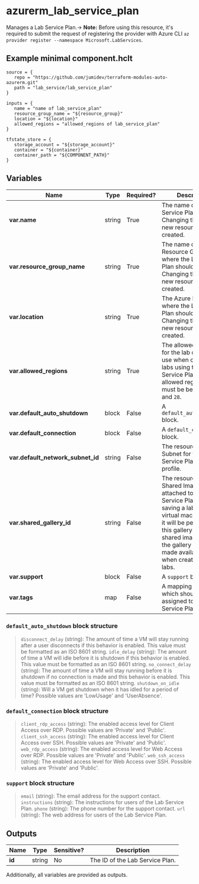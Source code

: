 # azurerm_lab_service_plan

Manages a Lab Service Plan.-> **Note:** Before using this resource, it's required to submit the request of registering the provider with Azure CLI `az provider register --namespace Microsoft.LabServices`.

## Example minimal component.hclt

```hcl
source = {
   repo = "https://github.com/jumidev/terraform-modules-auto-azurerm.git" 
   path = "lab_service/lab_service_plan" 
}

inputs = {
   name = "name of lab_service_plan" 
   resource_group_name = "${resource_group}" 
   location = "${location}" 
   allowed_regions = "allowed_regions of lab_service_plan" 
}

tfstate_store = {
   storage_account = "${storage_account}" 
   container = "${container}" 
   container_path = "${COMPONENT_PATH}" 
}

```

## Variables

| Name | Type | Required? |  Description |
| ---- | ---- | --------- |  ----------- |
| **var.name** | string | True | The name of the Lab Service Plan. Changing this forces a new resource to be created. | 
| **var.resource_group_name** | string | True | The name of the Resource Group where the Lab Service Plan should exist. Changing this forces a new resource to be created. | 
| **var.location** | string | True | The Azure Region where the Lab Service Plan should exist. Changing this forces a new resource to be created. | 
| **var.allowed_regions** | string | True | The allowed regions for the lab creator to use when creating labs using this Lab Service Plan. The allowed region's count must be between `1` and `28`. | 
| **var.default_auto_shutdown** | block | False | A `default_auto_shutdown` block. | 
| **var.default_connection** | block | False | A `default_connection` block. | 
| **var.default_network_subnet_id** | string | False | The resource ID of the Subnet for the Lab Service Plan network profile. | 
| **var.shared_gallery_id** | string | False | The resource ID of the Shared Image Gallery attached to this Lab Service Plan. When saving a lab template virtual machine image it will be persisted in this gallery. The shared images from the gallery can be made available to use when creating new labs. | 
| **var.support** | block | False | A `support` block. | 
| **var.tags** | map | False | A mapping of tags which should be assigned to the Lab Service Plan. | 

### `default_auto_shutdown` block structure

>`disconnect_delay` (string): The amount of time a VM will stay running after a user disconnects if this behavior is enabled. This value must be formatted as an ISO 8601 string.
>`idle_delay` (string): The amount of time a VM will idle before it is shutdown if this behavior is enabled. This value must be formatted as an ISO 8601 string.
>`no_connect_delay` (string): The amount of time a VM will stay running before it is shutdown if no connection is made and this behavior is enabled. This value must be formatted as an ISO 8601 string.
>`shutdown_on_idle` (string): Will a VM get shutdown when it has idled for a period of time? Possible values are 'LowUsage' and 'UserAbsence'.

### `default_connection` block structure

>`client_rdp_access` (string): The enabled access level for Client Access over RDP. Possible values are 'Private' and 'Public'.
>`client_ssh_access` (string): The enabled access level for Client Access over SSH. Possible values are 'Private' and 'Public'.
>`web_rdp_access` (string): The enabled access level for Web Access over RDP. Possible values are 'Private' and 'Public'.
>`web_ssh_access` (string): The enabled access level for Web Access over SSH. Possible values are 'Private' and 'Public'.

### `support` block structure

>`email` (string): The email address for the support contact.
>`instructions` (string): The instructions for users of the Lab Service Plan.
>`phone` (string): The phone number for the support contact.
>`url` (string): The web address for users of the Lab Service Plan.



## Outputs

| Name | Type | Sensitive? | Description |
| ---- | ---- | --------- | --------- |
| **id** | string | No  | The ID of the Lab Service Plan. | 

Additionally, all variables are provided as outputs.
